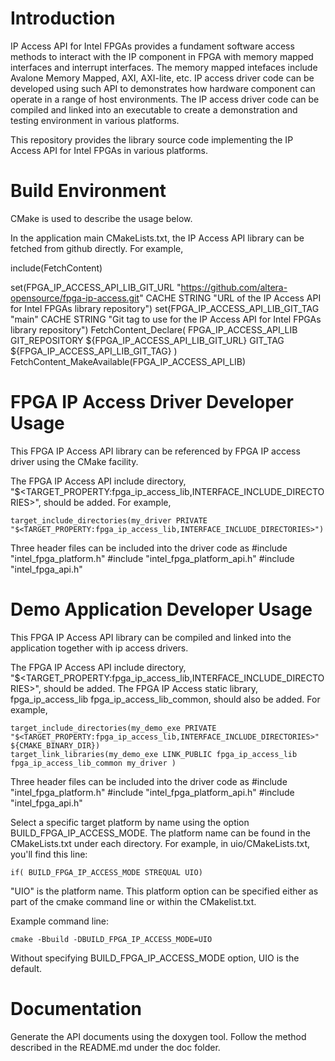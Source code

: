 # Introduction

IP Access API for Intel FPGAs provides a fundament software access methods to interact with the 
IP component in FPGA with memory mapped interfaces and interrupt interfaces. The memory mapped 
intefaces include Avalone Memory Mapped, AXI, AXI-lite, etc. IP access driver code can be developed
using such API to demonstrates how hardware component can operate in a range of host environments. 
The IP access driver code can be compiled and linked into an executable to create a demonstration
and testing environment in various platforms.

This repository provides the library source code implementing the IP Access API for Intel FPGAs
in various platforms.

# Build Environment

CMake is used to describe the usage below.

In the application main CMakeLists.txt, the IP Access API library can be fetched from github directly. For example,

include(FetchContent)

set(FPGA_IP_ACCESS_API_LIB_GIT_URL "https://github.com/altera-opensource/fpga-ip-access.git" CACHE STRING "URL of the IP Access API for Intel FPGAs library repository")
set(FPGA_IP_ACCESS_API_LIB_GIT_TAG "main" CACHE STRING "Git tag to use for the IP Access API for Intel FPGAs library repository")
FetchContent_Declare(
    FPGA_IP_ACCESS_API_LIB
    GIT_REPOSITORY ${FPGA_IP_ACCESS_API_LIB_GIT_URL}
    GIT_TAG ${FPGA_IP_ACCESS_API_LIB_GIT_TAG}
)
FetchContent_MakeAvailable(FPGA_IP_ACCESS_API_LIB)


# FPGA IP Access Driver Developer Usage

This FPGA IP Access API library can be referenced by FPGA IP access driver using the CMake facility. 

The FPGA IP Access API include directory, "$<TARGET_PROPERTY:fpga_ip_access_lib,INTERFACE_INCLUDE_DIRECTORIES>", should be added.
For example,

```
target_include_directories(my_driver PRIVATE "$<TARGET_PROPERTY:fpga_ip_access_lib,INTERFACE_INCLUDE_DIRECTORIES>")
```

Three header files can be included into the driver code as 
#include "intel_fpga_platform.h"
#include "intel_fpga_platform_api.h"
#include "intel_fpga_api.h"

# Demo Application Developer Usage

This FPGA IP Access API library can be compiled and linked into the application together with ip access drivers. 

The FPGA IP Access API include directory, "$<TARGET_PROPERTY:fpga_ip_access_lib,INTERFACE_INCLUDE_DIRECTORIES>", should be added.
The FPGA IP Access static library, fpga_ip_access_lib fpga_ip_access_lib_common, should also be added. 
For example,

```
target_include_directories(my_demo_exe PRIVATE "$<TARGET_PROPERTY:fpga_ip_access_lib,INTERFACE_INCLUDE_DIRECTORIES>" ${CMAKE_BINARY_DIR})
target_link_libraries(my_demo_exe LINK_PUBLIC fpga_ip_access_lib fpga_ip_access_lib_common my_driver )
```

Three header files can be included into the driver code as 
#include "intel_fpga_platform.h"
#include "intel_fpga_platform_api.h"
#include "intel_fpga_api.h"

Select a specific target platform by name using the option BUILD_FPGA_IP_ACCESS_MODE. 
The platform name can be found in the CMakeLists.txt under each directory. For example, in uio/CMakeLists.txt,
you'll find this line:
```
if( BUILD_FPGA_IP_ACCESS_MODE STREQUAL UIO)
```
"UIO" is the platform name. This platform option can be specified either as part of the cmake command line or within the CMakelist.txt.

Example command line:
```
cmake -Bbuild -DBUILD_FPGA_IP_ACCESS_MODE=UIO
```

Without specifying BUILD_FPGA_IP_ACCESS_MODE option, UIO is the default.

# Documentation

Generate the API documents using the doxygen tool. Follow the method described in the README.md under the doc folder.
